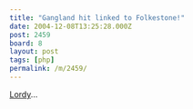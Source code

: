 ```yaml
---
title: "Gangland hit linked to Folkestone!"
date: 2004-12-08T13:25:28.000Z
post: 2459
board: 8
layout: post
tags: [php]
permalink: /m/2459/
---
```

<a href="http://www.thisislocallondon.co.uk/news/topstories/display.var.552381.0.man_charged_with_mafia_druglord_murder.php">Lordy</a>...
